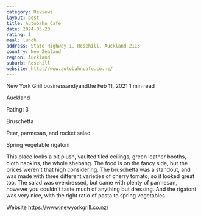 ```yaml
---
category: Reviews
layout: post
title: Autobahn Cafe
date: 2024-03-20
rating: 1
meal: lunch
address: State Highway 1, Rosehill, Auckland 2113
country: New Zealand
region: Auckland
suburb: Rosehill
website: http://www.autobahncafe.co.nz/
---
```


New York Grill
businessandyandthe
Feb 11, 2021
1 min read

Auckland

Rating: 3

Bruschetta

Pear, parmesan, and rocket salad

Spring vegetable rigatoni 

This place looks a bit plush, vaulted tiled ceilings, green leather booths, cloth napkins, the whole shebang. The food is on the fancy side, but the prices weren't that high considering. The bruschetta was a standout, and was made with three different varieties of cherry tomato, so it looked great too. The salad was overdressed, but came with plenty of parmesan, however you couldn't taste much of anything but dressing. And the rigatoni was very nice, with the right ratio of pasta to spring vegetables. 

Website https://www.newyorkgrill.co.nz/